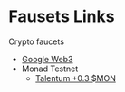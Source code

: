 # Fausets Links
Crypto faucets
- [Google Web3](https://cloud.google.com/application/web3/faucet)
- Monad Testnet
    - [Talentum +0.3 $MON](https://monad.talentum.id/projects/loot-go)
